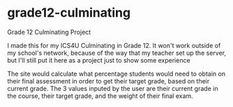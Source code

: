 # grade12-culminating
Grade 12 Culminating Project

I made this for my ICS4U Culminating in Grade 12. It won't work outside of my school's network, because of the way that my teacher set up the server, but I'll still put it here as a project just to show some experience

The site would calculate what percentage students would need to obtain on their final assessment in order to get their target grade, based on their current grade. The 3 values inputed by the user are their current grade in the course, their target grade, and the weight of their final exam. 
